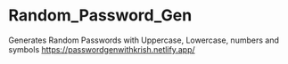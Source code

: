 # Random_Password_Gen
Generates Random Passwords with Uppercase, Lowercase, numbers and symbols
https://passwordgenwithkrish.netlify.app/
